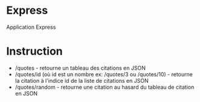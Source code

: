 # Express

Application Express

# Instruction

* /quotes - retourne un tableau des citations en JSON
* /quotes/id (où id est un nombre ex: /quotes/3 ou /quotes/10) - retourne la citation à l'indice id de la liste de citations en JSON
* /quotes/random - retourne une citation au hasard du tableau de citation en JSON

